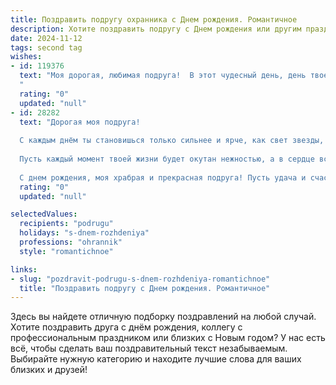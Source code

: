 ```yaml
---
title: Поздравить подругу охранника c Днем рождения. Романтичное
description: Хотите поздравить подругу c Днем рождения или другим праздником? Наш ИИ создаст незабываемое поздравление, а вы обязательно выделитесь среди других.  
date: 2024-11-12
tags: second tag
wishes:
- id: 119376
  text: "Моя дорогая, любимая подруга!  В этот чудесный день, день твоего рождения, я хочу пожелать тебе всего самого светлого и прекрасного.  Пусть твоя жизнь, как и ты сама, будет сильной и нежной одновременно, храброй и утонченной, словно прекрасный рыцарь в сияющих доспехах, коим ты и являешься на своем посту,  но при этом всегда остающейся самой очаровательной и нежной женщиной.  Пусть любовь, радость и счастье окружают тебя всегда, а все твои мечты непременно сбудутся! С днем рождения, моя неповторимая!
  "
  rating: "0"
  updated: "null"
- id: 28282
  text: "Дорогая моя подруга!
  
  С каждым днём ты становишься только сильнее и ярче, как свет звезды, охраняющей нашу дружбу. В этот особенный день хочу пожелать тебе не только сохранить ту уверенность и стойкость, которыми ты обладаешь, но и открыть для себя новые горизонты счастья и любви.
  
  Пусть каждый момент твоей жизни будет окутан нежностью, а в сердце всегда живет тепло и радость. Ты – настоящий охранник не только своих близких, но и всех, кто тебя окружает. Желаю тебе, чтобы каждый день приносил новые впечатления, романтические встречи и неизменную поддержку.
  
  С днем рождения, моя храбрая и прекрасная подруга! Пусть удача и счастье идут с тобой по жизни, а любовь станет твоим верным спутником."
  rating: "0"
  updated: "null"

selectedValues:
  recipients: "podrugu"
  holidays: "s-dnem-rozhdeniya"
  professions: "ohrannik"
  style: "romantichnoe"

links:
- slug: "pozdravit-podrugu-s-dnem-rozhdeniya-romantichnoe"
  title: "Поздравить подругу c Днем рождения. Романтичное"
---
```


Здесь вы найдете отличную подборку поздравлений на любой случай.
Хотите поздравить друга с днём рождения, коллегу с профессиональным праздником или близких с Новым годом? У нас есть всё, чтобы сделать ваш поздравительный текст незабываемым. Выбирайте нужную категорию и находите лучшие слова для ваших близких и друзей!
